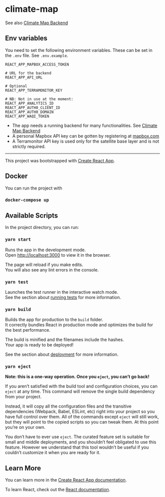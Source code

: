 # climate-map

See also [Climate Map Backend](https://github.com/avoinorg/climate-map-backend)

## Env variables
You need to set the following environment variables.
These can be set in the `.env` file. See `.env.example`.
```
REACT_APP_MAPBOX_ACCESS_TOKEN

# URL for the backend
REACT_APP_API_URL

# Optional
REACT_APP_TERRAMONITOR_KEY

# NB: Not in use at the moment:
REACT_APP_ANALYTICS_ID
REACT_APP_AUTH0_CLIENT_ID
REACT_APP_AUTH0_DOMAIN
REACT_APP_WAQI_TOKEN
```

* The app needs a running backend for many functionalities. See [Climate Map Backend](https://github.com/avoinorg/climate-map-backend)
* A personal Mapbox API key can be gotten by registering at [mapbox.com](https://mapbox.com)
* A Terramonitor API key is used only for the satellite base layer and is not strictly required.

-------------

This project was bootstrapped with [Create React App](https://github.com/facebook/create-react-app).

## Docker

You can run the project with

### `docker-compose up`

## Available Scripts

In the project directory, you can run:

### `yarn start`

Runs the app in the development mode.<br />
Open [http://localhost:3000](http://localhost:3000) to view it in the browser.

The page will reload if you make edits.<br />
You will also see any lint errors in the console.

### `yarn test`

Launches the test runner in the interactive watch mode.<br />
See the section about [running tests](https://facebook.github.io/create-react-app/docs/running-tests) for more information.

### `yarn build`

Builds the app for production to the `build` folder.<br />
It correctly bundles React in production mode and optimizes the build for the best performance.

The build is minified and the filenames include the hashes.<br />
Your app is ready to be deployed!

See the section about [deployment](https://facebook.github.io/create-react-app/docs/deployment) for more information.

### `yarn eject`

**Note: this is a one-way operation. Once you `eject`, you can’t go back!**

If you aren’t satisfied with the build tool and configuration choices, you can `eject` at any time. This command will remove the single build dependency from your project.

Instead, it will copy all the configuration files and the transitive dependencies (Webpack, Babel, ESLint, etc) right into your project so you have full control over them. All of the commands except `eject` will still work, but they will point to the copied scripts so you can tweak them. At this point you’re on your own.

You don’t have to ever use `eject`. The curated feature set is suitable for small and middle deployments, and you shouldn’t feel obligated to use this feature. However we understand that this tool wouldn’t be useful if you couldn’t customize it when you are ready for it.

## Learn More

You can learn more in the [Create React App documentation](https://facebook.github.io/create-react-app/docs/getting-started).

To learn React, check out the [React documentation](https://reactjs.org/).
